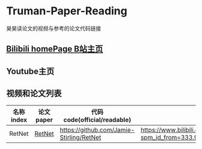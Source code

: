 # Truman-Paper-Reading
昊昊读论文的视频与参考的论文代码链接
## <a href="https://space.bilibili.com/66821377/">Bilibili homePage B站主页</a>
## Youtube主页
## 视频和论文列表
| 名称 index| 论文 paper | 代码code(official/readable) | 昊昊读论文 paper reading | 昊昊读代码 coding sharing | 
| ------- | ------- | ------- | ------- | ------- |
| RetNet   |   <a href="https://arxiv.org/abs/2307.08621">RetNet </a> | https://github.com/Jamie-Stirling/RetNet | https://www.bilibili.com/video/BV1K841127tC/?spm_id_from=333.999.0.0&vd_source=276f13375a8390a4b97a74c20eabc699 | https://www.bilibili.com/video/BV1tu4y1178G/spm_id_from=333.999.0.0&vd_source=276f13375a8390a4b97a74c20eabc699 |
